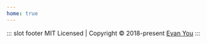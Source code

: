 ```yaml
---
home: true
---
```


::: slot footer
MIT Licensed | Copyright © 2018-present [Evan You](https://github.com/yyx990803)
:::
